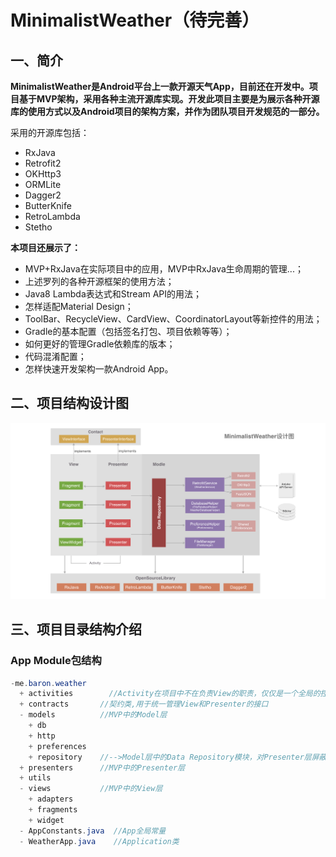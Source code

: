 # MinimalistWeather（待完善）


## 一、简介

**MinimalistWeather是Android平台上一款开源天气App，目前还在开发中。项目基于MVP架构，采用各种主流开源库实现。开发此项目主要是为展示各种开源库的使用方式以及Android项目的架构方案，并作为团队项目开发规范的一部分。**

采用的开源库包括：

* RxJava
* Retrofit2
* OKHttp3
* ORMLite
* Dagger2
* ButterKnife
* RetroLambda
* Stetho

**本项目还展示了：**

* MVP+RxJava在实际项目中的应用，MVP中RxJava生命周期的管理...；
* 上述罗列的各种开源框架的使用方法；
* Java8 Lambda表达式和Stream API的用法；
* 怎样适配Material Design；
* ToolBar、RecycleView、CardView、CoordinatorLayout等新控件的用法；
* Gradle的基本配置（包括签名打包、项目依赖等等）；
* 如何更好的管理Gradle依赖库的版本；
* 代码混淆配置；
* 怎样快速开发架构一款Android App。

## 二、项目结构设计图

![架构设计图](framework_minimalist_weather.png)

## 三、项目目录结构介绍

### App Module包结构

```Java
-me.baron.weather
  + activities	      //Activity在项目中不在负责View的职责，仅仅是一个全局的控制者，负责创建View和Presenter的实例
  + contracts       //契约类,用于统一管理View和Presenter的接口
  - models          //MVP中的Model层
    + db
    + http
    + preferences
    + repository    //-->Model层中的Data Repository模块，对Presenter层屏蔽数据来源和细节，并将Model成中的数据包装成Rx Observer
  + presenters      //MVP中的Presenter层
  + utils
  - views           //MVP中的View层
    + adapters
    + fragments
    + widget
  - AppConstants.java  //App全局常量
  - WeatherApp.java    //Application类
```

